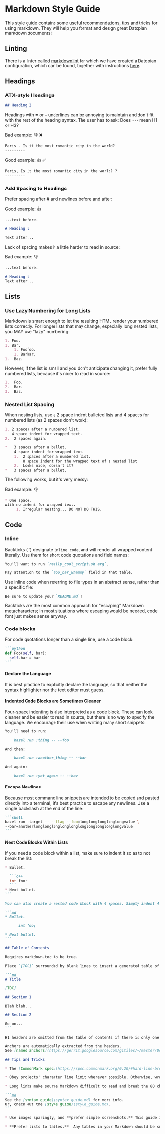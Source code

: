# Markdown Style Guide

This style guide contains some useful recommendations, tips and tricks for using markdown.
They will help you format and design great Datopian markdown documents!

## Linting

There is a linter called [markdownlint] for which we have created a Datopian configuration, which can be found, together with instructions [here](/style-guide/markdown/linting).

[markdownlint]: https://github.com/DavidAnson/markdownlint

## Headings

### ATX-style Headings

```md
## Heading 2
```

Headings with **=** or **-** underlines can be annoying to maintain and don't fit with the rest of the heading syntax. The user has to ask: Does `---` mean H1 or H2?

Bad example: :-1: :x:

```md
Paris - Is it the most romantic city in the world?
---------
```

Good example: :+1: :white_check_mark:

```md
Paris, Is it the most romantic city in the world? ?
---------
```

### Add Spacing to Headings

Prefer spacing after # and newlines before and after:

Good example: :+1:

```md
...text before.

# Heading 1

Text after...
```

Lack of spacing makes it a little harder to read in source:

Bad example: :-1:

```md
...text before.

# Heading 1
Text after...
```

## Lists

### Use Lazy Numbering for Long Lists

Markdown is smart enough to let the resulting HTML render your numbered lists correctly. For longer lists that may change, especially long nested lists, you MAY use "lazy" numbering:

```md
1. Foo.
1. Bar.
    1. Foofoo.
    1. Barbar.
1.  Baz.
```

However, if the list is small and you don't anticipate changing it, prefer fully numbered lists, because it's nicer to read in source:

```md
1.  Foo.
2.  Bar.
3.  Baz.
```

### Nested List Spacing

When nesting lists, use a 2 space indent bulleted lists and 4 spaces for numbered lists (as 2 spaces don't work):

```md
1. 2 spaces after a numbered list.
   4 space indent for wrapped text.
2.  2 spaces again.

*   3 spaces after a bullet.
    4 space indent for wrapped text.
    1.  2 spaces after a numbered list.
        8 space indent for the wrapped text of a nested list.
    2.  Looks nice, doesn't it?
*   3 spaces after a bullet.
```

The following works, but it's very messy:

Bad example: :-1:

```md
* One space,
with no indent for wrapped text.
     1. Irregular nesting... DO NOT DO THIS.
```

## Code

### Inline

Backticks (``) designate `inline code`, and will render all wrapped content literally. Use them for short code quotations and field names:

```md
You'll want to run `really_cool_script.sh arg`.

Pay attention to the `foo_bar_whammy` field in that table.
```

Use inline code when referring to file types in an abstract sense, rather than a specific file:

```md
Be sure to update your `README.md`!
```

Backticks are the most common approach for "escaping" Markdown metacharacters; in most situations where escaping would be needed, code font just makes sense anyway.

### Code blocks

For code quotations longer than a single line, use a code block:

``````md
```python
def Foo(self, bar):
  self.bar = bar
```
``````

#### Declare the Language

It is best practice to explicitly declare the language, so that neither the syntax highlighter nor the text editor must guess.

#### Indented Code Blocks are Sometimes Cleaner

Four-space indenting is also interpreted as a code block. These can look cleaner and be easier to read in source, but there is no way to specify the language. We encourage their use when writing many short snippets:

```md
You'll need to run:

    bazel run :thing -- --foo

And then:

    bazel run :another_thing -- --bar

And again:

    bazel run :yet_again -- --baz
```

#### Escape Newlines

Because most command line snippets are intended to be copied and pasted directly into a terminal, it's best practice to escape any newlines. Use a single backslash at the end of the line:

``````md
```shell
bazel run :target -- --flag --foo=longlonglonglonglongvalue \
--bar=anotherlonglonglonglonglonglonglonglonglonglongvalue
```
``````

#### Nest Code Blocks Within Lists

If you need a code block within a list, make sure to indent it so as to not break the list:

``````md
* Bullet.

  ```c++
  int foo;
  ```
* Next bullet.
```

You can also create a nested code block with 4 spaces. Simply indent 4 additional spaces from the list indentation:

```md
* Bullet.

      int foo;

* Next bullet.
```

## Table of Contents

Requires markdown.toc to be true.

Place `[TOC]` surrounded by blank lines to insert a generated table of contents extracted from the H1, H2, and H3 headers used within the document:

```md
# Title

[TOC]

## Section 1

Blah blah...

## Section 2

Go on...
```

H1 headers are omitted from the table of contents if there is only one level one header present. This allows H1 to be used as the document title without creating an unnecessary entry in the table of contents.

Anchors are automatically extracted from the headers.
See [named anchors](https://gerrit.googlesource.com/gitiles/+/master/Documentation/markdown.md#Named-anchors).

## Tips and Tricks

* The [CommonMark spec](https://spec.commonmark.org/0.20/#hard-line-breaks) decrees that two spaces at the end of a line should insert a `<br />` tag. However, many directories have a trailing whitespace pre-submit check in place, and many IDEs will clean it up anyway. Avoid the need for a `<br />` altogether. Markdown creates **paragraph tags simply with newlines:** get used to that.

* Obey projects' character line limit wherever possible. Otherwise, wrap your text. Long URLs and tables are the usual suspects when breaking the rule. Headings can't be wrapped, but you better keep them short. Often, **inserting a newline before a long link** preserves readability while minimizing the overflow.

* Long links make source Markdown difficult to read and break the 80 character wrapping. Wherever possible, **shorten your links.** Markdown link syntax allows you to set a link title, just as HTML does. Write the sentence naturally, then go back and wrap the most appropriate phrase with the link. For example:

```md
See the [syntax guide](syntax_guide.md) for more info.
Or, check out the [style guide](style_guide.md).
```

* Use images sparingly, and **prefer simple screenshots.** This guide is designed around the idea that plain text gets users down to the business of communication faster with less reader distraction and author procrastination. However, it's sometimes very helpful to show what you mean.

* **Prefer lists to tables.**  Any tables in your Markdown should be small. Complex, large tables are difficult to read in source and most importantly, a pain to modify later.
